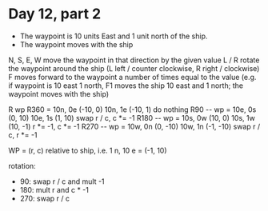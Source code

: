 # Day 12, part 2

- The waypoint is 10 units East and 1 unit north of the ship.
- The waypoint moves with the ship

N, S, E, W move the waypoint in that direction by the given value
L / R rotate the waypoint around the ship (L left / counter clockwise, R right / clockwise)
F moves forward to the waypoint a number of times equal to the value (e.g. if waypoint is 10 east 1 north, F1 moves the ship 10 east and 1 north; the waypoint moves with the ship)


R
wp R360 =       10n, 0e     (-10, 0)        10n, 1e     (-10, 1)    do nothing
R90 -- wp =     10e, 0s     (0, 10)         10e, 1s     (1, 10)     swap r / c, c *= -1
R180 -- wp =    10s, 0w     (10, 0)         10s, 1w     (10, -1)    r *= -1, c *= -1
R270 -- wp =    10w, 0n     (0, -10)        10w, 1n     (-1, -10)   swap r / c, r *= -1

WP = (r, c) relative to ship, i.e. 1 n, 10 e = (-1, 10)

rotation: 
- 90: swap r / c and mult -1
- 180: mult r and c * -1
- 270: swap r / c 
